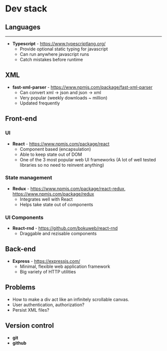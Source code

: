 # Dev stack

## Languages

---

-   **Typescript** - https://www.typescriptlang.org/
    -   Provide optional static typing for javascript
    -   Can run anywhere javascript runs
    -   Catch mistakes before runtime

## XML

-   **fast-xml-parser** - https://www.npmjs.com/package/fast-xml-parser
    -   Can convert xml -> json and json -> xml
    -   Very popular (weekly downloads ~ million)
    -   Updated frequently

## Front-end

### UI

-   **React** - https://www.npmjs.com/package/react
    -   Component based (encapsulation)
    -   Able to keep state out of DOM
    -   One of the 3 most popular web UI frameworks (A lot of well tested libraries so no need to reinvent anything)

### State management

-   **Redux** - https://www.npmjs.com/package/react-redux, https://www.npmjs.com/package/redux
    -   Integrates well with React
    -   Helps take state out of components

### UI Components

-   **React-rnd** - https://github.com/bokuweb/react-rnd
    -   Draggable and rezisable components

## Back-end

-   **Express** - https://expressjs.com/
    -   Minimal, flexible web application framework
    -   Big variety of HTTP utilities

## Problems

-   How to make a div act like an infinitely scrollable canvas.
-   User authentication, authorization?
-   Persist XML files?

## Version control

-   **git**
-   **github**
